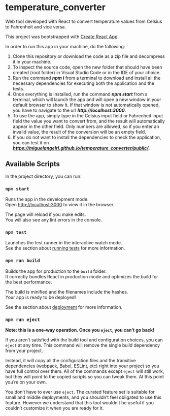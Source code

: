 # temperature_converter
Web tool developed with React to convert temperature values from Celsius to Fahrenheit and vice versa.

This project was bootstrapped with [Create React App](https://github.com/facebook/create-react-app).

In order to run this app in your machine, do the following:

1. Clone this repository or download the code as a zip file and decompress it in your machine.
2. To inspect the source code, open the new folder that should have been created (root folder) in Visual Studio Code or in the IDE of your choice.
3. Run the command **_npm i_** from a terminal to download and install all the necessary dependencies for executing both the application and the tests.
4. Once everything is installed, run the command **_npm start_** from a terminal, which will launch the app and will open a new window in your default browser to show it. If that window is not automatically opened, you have to navigate to the url **_http://localhost:3000_**.
5. To use the app, simply type in the Celsius input field or Fahrenheit input field the value you want to convert from, and the result will automatically appear in the other field. Only numbers are allowed, so if you enter an invalid value, the result of the conversion will be an empty field.
6. If you do not want to install the dependencies to check the application, you can test it on **_https://miguelangelrl.github.io/temperature_converter/public/_**.

## Available Scripts

In the project directory, you can run:

### `npm start`

Runs the app in the development mode.\
Open [http://localhost:3000](http://localhost:3000) to view it in the browser.

The page will reload if you make edits.\
You will also see any lint errors in the console.

### `npm test`

Launches the test runner in the interactive watch mode.\
See the section about [running tests](https://facebook.github.io/create-react-app/docs/running-tests) for more information.

### `npm run build`

Builds the app for production to the `build` folder.\
It correctly bundles React in production mode and optimizes the build for the best performance.

The build is minified and the filenames include the hashes.\
Your app is ready to be deployed!

See the section about [deployment](https://facebook.github.io/create-react-app/docs/deployment) for more information.

### `npm run eject`

**Note: this is a one-way operation. Once you `eject`, you can’t go back!**

If you aren’t satisfied with the build tool and configuration choices, you can `eject` at any time. This command will remove the single build dependency from your project.

Instead, it will copy all the configuration files and the transitive dependencies (webpack, Babel, ESLint, etc) right into your project so you have full control over them. All of the commands except `eject` will still work, but they will point to the copied scripts so you can tweak them. At this point you’re on your own.

You don’t have to ever use `eject`. The curated feature set is suitable for small and middle deployments, and you shouldn’t feel obligated to use this feature. However we understand that this tool wouldn’t be useful if you couldn’t customize it when you are ready for it.
